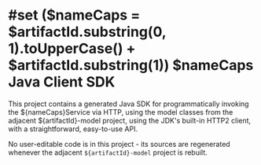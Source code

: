 #set ($nameCaps = $artifactId.substring(0, 1).toUpperCase() + $artifactId.substring(1))
$nameCaps Java Client SDK
=========================

This project contains a generated Java SDK for programmatically invoking the
${nameCaps}Service via HTTP, using the model classes from the adjacent
${artifactId}-model project, using the JDK's built-in HTTP2 client, with a
straightforward, easy-to-use API.

No user-editable code is in this project - its sources are regenerated whenever
the adjacent `${artifactId}-model` project is rebuilt.
